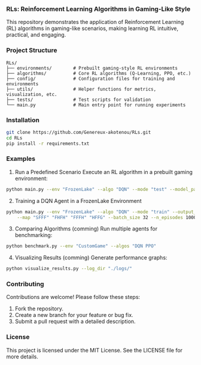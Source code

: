 ### RLs: Reinforcement Learning Algorithms in Gaming-Like Style

This repository demonstrates the application of Reinforcement Learning (RL) algorithms in gaming-like scenarios, making learning RL intuitive, practical, and engaging.

<!--This repository demonstrates the application of Reinforcement Learning (RL) algorithms in gaming-like scenarios, making learning RL intuitive, practical, and engaging. Whether you’re a beginner exploring RL concepts or an experienced researcher, this project serves as an interactive playground to understand, implement, and visualize RL techniques in a gaming framework.-->

<!-- ### Features
-	Interactive Gaming Environments: Test RL algorithms in dynamic, gaming-style simulations.
-	Pre-implemented RL Algorithms:
    -	Q-Learning
    -	Deep Q-Networks (DQN)
    -	Double DQN
    -	Policy Gradient Methods
    -	Proximal Policy Optimization (PPO)
    -	Customizable Environments: Easily modify or create new gaming scenarios for experimentation.
    -	Visualization: Track agent learning progress with rich visualizations and performance metrics.
    -	Modular Design: Well-organized and modular code for ease of understanding and contribution. -->

### Project Structure
```
RLs/
├── environments/        # Prebuilt gaming-style RL environments
├── algorithms/          # Core RL algorithms (Q-Learning, PPO, etc.)
├── config/              # Configuration files for training and environments
├── utils/               # Helper functions for metrics, visualization, etc.
├── tests/               # Test scripts for validation
└── main.py              # Main entry point for running experiments
```

### Installation
```bash
git clone https://github.com/Genereux-akotenou/RLs.git
cd RLs
pip install -r requirements.txt
```

### Examples
1. Run a Predefined Scenario
Execute an RL algorithm in a prebuilt gaming environment:
```bash
python main.py --env "FrozenLake" --algo "DQN" --mode "test" --model_path "prebuilt/frozenlake-v1/weights_0150.weights.h5" --test_episodes 3 --verbose "1"
```

2. Training a DQN Agent in a FrozenLake Environment
```bash
python main.py --env "FrozenLake" --algo "DQN" --mode "train" --output_dir "prebuilt/frozenlake-v1" \
    --map "SFFF" "FHFH" "FFFH" "HFFG" --batch_size 32 --n_episodes 1000 --max_steps 300 --verbose "0"
```

3. Comparing Algorithms (comming)
Run multiple agents for benchmarking:
```bash
python benchmark.py --env "CustomGame" --algos "DQN PPO"
```

4. Visualizing Results (comming)
Generate performance graphs:
```bash
python visualize_results.py --log_dir "./logs/"
```

### Contributing
Contributions are welcome! Please follow these steps:
1.	Fork the repository.
2.	Create a new branch for your feature or bug fix.
3.	Submit a pull request with a detailed description.

### License
This project is licensed under the MIT License. See the LICENSE file for more details.

<!-- ### Contact
For questions or suggestions, feel free to reach out:
-	Email: Mahouzonssou.AKOTENOU@um6p.ma -->